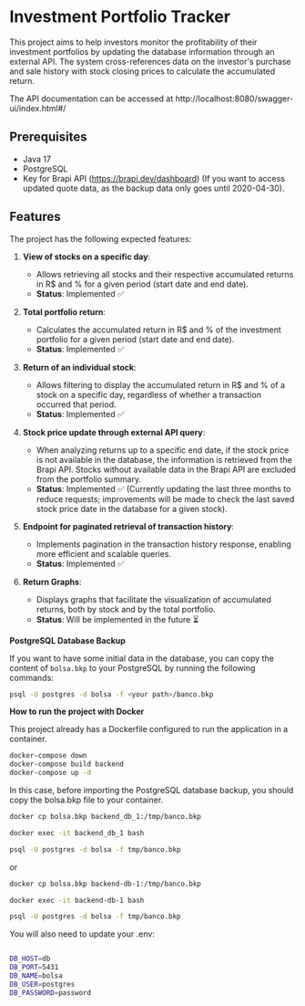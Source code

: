 # Investment Portfolio Tracker

This project aims to help investors monitor the profitability of their investment portfolios by updating the database information through an external API. The system cross-references data on the investor's purchase and sale history with stock closing prices to calculate the accumulated return.

The API documentation can be accessed at http://localhost:8080/swagger-ui/index.html#/

## Prerequisites

- Java 17
- PostgreSQL
- Key for Brapi API (https://brapi.dev/dashboard) (If you want to access updated quote data, as the backup data only goes until 2020-04-30).
  
## Features

The project has the following expected features:

1. **View of stocks on a specific day**:
   - Allows retrieving all stocks and their respective accumulated returns in R$ and % for a given period (start date and end date).
   - **Status**: Implemented ✅

2. **Total portfolio return**:
   - Calculates the accumulated return in R$ and % of the investment portfolio for a given period (start date and end date).
   - **Status**: Implemented ✅

3. **Return of an individual stock**:
   - Allows filtering to display the accumulated return in R$ and % of a stock on a specific day, regardless of whether a transaction occurred that period.
   - **Status**: Implemented ✅

4. **Stock price update through external API query**:  
   - When analyzing returns up to a specific end date, if the stock price is not available in the database, the information is retrieved from the Brapi API. Stocks without available data in the Brapi API are excluded from the portfolio summary.  
   - **Status**: Implemented ✅ (Currently updating the last three months to reduce requests; improvements will be made to check the last saved stock price date in the database for a given stock).  

5. **Endpoint for paginated retrieval of transaction history**:  
   - Implements pagination in the transaction history response, enabling more efficient and scalable queries.  
   - **Status**: Implemented ✅

6. **Return Graphs**:
   - Displays graphs that facilitate the visualization of accumulated returns, both by stock and by the total portfolio.
   - **Status**: Will be implemented in the future ⏳

**PostgreSQL Database Backup**

If you want to have some initial data in the database, you can copy the content of `bolsa.bkp` to your PostgreSQL by running the following commands:

```sh
psql -U postgres -d bolsa -f <your path>/banco.bkp
```

**How to run the project with Docker**

This project already has a Dockerfile configured to run the application in a container.

```sh
docker-compose down
docker-compose build backend
docker-compose up -d
```

In this case, before importing the PostgreSQL database backup, you should copy the bolsa.bkp file to your container.

```sh
docker cp bolsa.bkp backend_db_1:/tmp/banco.bkp

docker exec -it backend_db_1 bash

psql -U postgres -d bolsa -f tmp/banco.bkp
```
or

```sh
docker cp bolsa.bkp backend-db-1:/tmp/banco.bkp

docker exec -it backend-db-1 bash

psql -U postgres -d bolsa -f tmp/banco.bkp
```
You will also need to update your .env:

```sh

DB_HOST=db
DB_PORT=5431
DB_NAME=bolsa
DB_USER=postgres
DB_PASSWORD=password

```

